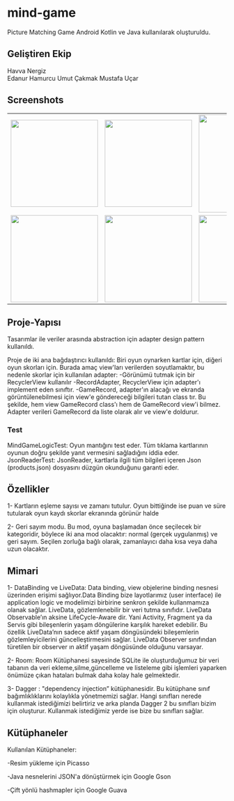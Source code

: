 # mind-game
Picture Matching Game Android Kotlin ve Java kullanılarak oluşturuldu.

## Geliştiren Ekip
Havva Nergiz <br>
Edanur Hamurcu
Umut Çakmak
Mustafa Uçar

## Screenshots
<table>
  <tr>
    <td>
      <img width="200" src="https://github.com/umutcakmaks/mind-game/blob/master/app/src/main/res/raw/home.png">
    </td>
    <td>
      <img width="200" src="https://github.com/umutcakmaks/mind-game/blob/master/app/src/main/res/raw/options.png">
    </td>
    <td>
    <img width="225" src="https://github.com/umutcakmaks/mind-game/blob/master/app/src/main/res/raw/mindgame.gif">
    </td>
  </tr>
  <tr>
    <td>
      <img width="200" src="https://github.com/umutcakmaks/mind-game/blob/master/app/src/main/res/raw/game.PNG">
    </td>
    <td>
      <img width="200" src="https://github.com/umutcakmaks/mind-game/blob/master/app/src/main/res/raw/gameopen.PNG">
    </td>
    <td>
      <img width="200" src="https://github.com/umutcakmaks/mind-game/blob/master/app/src/main/res/raw/scores.PNG">
    </td>
  </tr>
</table>

## Proje-Yapısı
Tasarımlar ile veriler arasında abstraction için adapter design pattern kullanıldı.

Proje de iki ana bağdaştırıcı kullanıldı:
Biri oyun oynarken kartlar için, diğeri oyun skorları için. Burada amaç view'ları verilerden soyutlamaktır, bu nedenle skorlar için kullanılan adapter:
-Görünümü tutmak için bir RecyclerView kullanılır
-RecordAdapter, RecyclerView için adapter'ı implement eden sınıftır.
-GameRecord, adapter'ın alacağı ve ekranda görüntülenebilmesi için view'e göndereceği bilgileri tutan class tır.
Bu şekilde, hem view GameRecord class'ı hem de GameRecord view'i bilmez. Adapter verileri GameRecord da liste olarak alır ve view'e doldurur.

### Test
MindGameLogicTest: Oyun mantığını test eder. Tüm tıklama kartlarının oyunun doğru şekilde yanıt vermesini sağladığını iddia eder.
JsonReaderTest: JsonReader, kartlarla ilgili tüm bilgileri içeren Json (products.json) dosyasını düzgün okunduğunu garanti eder.

## Özellikler
1- Kartların eşleme sayısı ve zamanı tutulur. Oyun bittiğinde ise puan ve süre tutularak oyun kaydı skorlar ekranında görünür halde

2- Geri sayım modu. Bu mod, oyuna başlamadan önce seçilecek bir kategoridir, böylece iki ana mod olacaktır: normal (gerçek uygulanmış) ve geri sayım. Seçilen zorluğa bağlı olarak, zamanlayıcı daha kısa veya daha uzun olacaktır.

## Mimari
1- DataBinding ve LiveData: Data binding, view objelerine binding nesnesi üzerinden erişimi sağlıyor.Data Binding bize layotlarımız (user interface) ile application logic ve modelimizi birbirine senkron şekilde kullanmamıza olanak sağlar. 
LiveData, gözlemlenebilir bir veri tutma sınıfıdır. LiveData Observable’ın aksine LifeCycle-Aware dir. Yani Activity, Fragment ya da Servis gibi bileşenlerin yaşam döngülerine karşılık hareket edebilir. 
Bu özellik LiveData’nın sadece aktif yaşam döngüsündeki bileşemlerin gözlemleyicilerini güncelleştirmesini sağlar. LiveData Observer sınıfından türetilen bir observer ın aktif yaşam döngüsünde olduğunu varsayar.


2- Room: Room Kütüphanesi sayesinde SQLite ile oluşturduğumuz bir veri tabanın da veri ekleme,silme,güncelleme ve listeleme gibi işlemleri yaparken önümüze çıkan hataları bulmak daha kolay hale gelmektedir.


3- Dagger : "dependency injection” kütüphanesidir.
Bu kütüphane sınıf bağımlıklıklarını kolaylıkla yönetmemizi sağlar. Hangi sınıfları nerede kullanmak istediğimizi belirtiriz ve arka planda Dagger 2 bu sınıfları bizim için oluşturur. Kullanmak istediğimiz yerde ise bize bu sınıfları sağlar.

## Kütüphaneler
Kullanılan Kütüphaneler:

-Resim yükleme için Picasso

-Java nesnelerini JSON'a dönüştürmek için Google Gson

-Çift yönlü hashmapler için Google Guava
